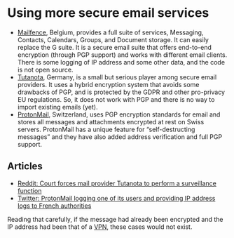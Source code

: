 # Using more secure email services

* [Mailfence](https://restoreprivacy.com/go/mailfence), Belgium, provides a full suite of services, Messaging, Contacts, Calendars, Groups, and Document storage. It can easily replace the G suite. It is a secure email suite that offers end-to-end encryption (through PGP support) and works with different email clients. There is some logging of IP address and some other data, and the code is not open source.
* [Tutanota](https://tutanota.com/), Germany, is a small but serious player among secure email providers. It uses a hybrid encryption system that avoids some drawbacks of PGP, and is protected by the GDPR and other pro-privacy EU regulations. So, it does not work with PGP and there is no way to import existing emails (yet).
* [ProtonMail](https://restoreprivacy.com/go/protonmail), Switzerland, uses PGP encryption standards for email and stores all messages and attachments encrypted at rest on Swiss servers. ProtonMail has a unique feature for “self-destructing messages” and they have also added address verification and full PGP support.

## Articles

* [Reddit: Court forces mail provider Tutanota to perform a surveillance function](https://www.heise.de/news/Gericht-zwingt-Mailprovider-Tutanota-zu-Ueberwachungsfunktion-4972460.html)
* [Twitter: ProtonMail logging one of its users and providing IP address logs to French authorities](https://twitter.com/tenacioustek/status/1434604102676271106?ref_src=twsrc%5Etfw)

Reading that carefully, if the message had already been encrypted and the IP address had been that of a [VPN](../services/vpn.md), these cases would not exist.
